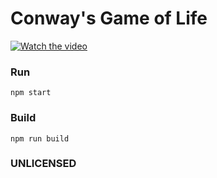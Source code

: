 # Conway's Game of Life

[![Watch the video](https://story-brain-files.s3-ap-southeast-1.amazonaws.com/gol-preview.gif)](https://www.youtube.com/watch?v=1U7CqQjOdFc)



### Run
```
npm start
```

### Build
```
npm run build
```


### UNLICENSED
